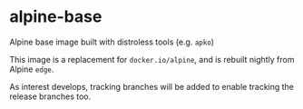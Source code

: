 # alpine-base

Alpine base image built with distroless tools (e.g. `apko`)

This image is a replacement for `docker.io/alpine`, and is rebuilt
nightly from Alpine `edge`.

As interest develops, tracking branches will be added to enable
tracking the release branches too.
